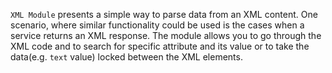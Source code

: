 
`XML Module` presents a simple way to parse data from an XML content. One scenario, where similar functionality could be used is the cases when a service returns an XML response. The module allows you to go through the XML code and to search for specific attribute and its value or to take the data(e.g. `text` value) locked between the XML elements.

<snippet id='require-xml-module'/>
<snippet id='import-xml-module'/>
